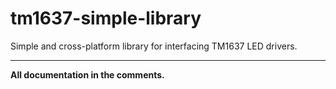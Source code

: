 # tm1637-simple-library
Simple and cross-platform library for interfacing TM1637 LED drivers.

--------------------------------------------------------------
**All documentation in the comments.**
